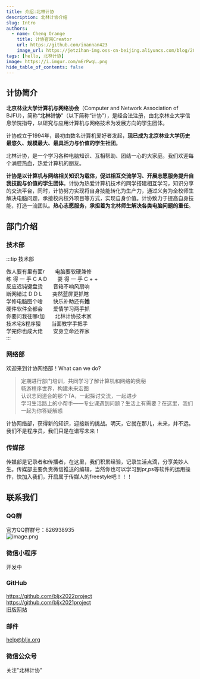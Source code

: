 ```yaml
---
title: 介绍:北林计协
description: 北林计协介绍
slug: Intro
authors:
  - name: Cheng Orange
    title: 计协官网Creator
    url: https://github.com/inannan423
    image_url: https://jetzihan-img.oss-cn-beijing.aliyuncs.com/blog/20220710133634.png
tags: [hello, 北林计协]
image: https://i.imgur.com/mErPwqL.png
hide_table_of_contents: false
---
```


## 计协简介

**北京林业大学计算机与网络协会**（Computer and Network Association of BJFU），简称“**北林计协**”（以下简称“计协”），是经合法注册，由北京林业大学信息学院指导，以研究与应用计算机与网络技术为发展方向的学生团体。  

计协成立于1994年，最初由数名计算机爱好者发起，**现已成为北京林业大学历史最悠久、规模最大、最具活力与价值的学生社团**。  

北林计协，是一个学习各种电脑知识、互相帮助、团结一心的大家庭。我们欢迎每个满腔热血，热爱计算机的朋友。  

**计协是以计算机与网络相关知识为载体，促进相互交流学习、开展志愿服务提升自我技能与价值的学生团体**。计协为热爱计算机技术的同学搭建相互学习，知识分享的交流平台，同时，计协努力实现将自身技能转化为生产力，通过义务为全校师生解决电脑问题，承接校内校外项目等方式，实现自身价值。计协致力于提高自身技能，打造一流团队。**热心志愿服务，承担着为北林师生解决各类电脑问题的重任**。  

## 部门介绍

### 技术部

:::tip 技术部
  
做人要有里有面r  电脑要软硬兼修  
练 得 一 手 C A D  耍 得 一 手 C + +  
反应迟钝键盘烫  音箱不响风扇响  
断网错过 D D L  突然蓝屏更抓瞎  
学修电脑图个啥  快乐补助还有**她**  
硬件软件全都会  爱情学习两手抓  
你要问我往哪r加  北林计协技术家  
技术宅&程序猿  当面教学手把手  
学完你也成大佬  安身立命还养家  
:::

### 网络部

欢迎来到计协网络部！What can we do?  

>定期进行部门培训，共同学习了解计算机和网络的奥秘  
>畅游程序世界，构建未来宏图  
>认识志同道合的那个TA，一起探讨交流，一起进步  
>学习生活路上的小帮手——专业课遇到问题？生活上有需要？在这里，我们一起为你答疑解惑  

计协网络部，获得新的知识，迎接新的挑战。明天，它就在那儿，未来，并不远。我们不是程序员，我们只是在谱写未来！  

### 传媒部

传媒部是记录者和传播者，在这里，我们积累经验，记录生活点滴，分享美妙人生。传媒部主要负责微信推送的编辑，当然你也可以学习到pr,ps等软件的运用操作，快加入我们，开启属于传媒人的freestyle吧！！！

## 联系我们

### QQ群

官方QQ群群号：826938935  
![image.png](https://tva1.sinaimg.cn/large/006SHRs9gy1h40nq0fx6cj30ku0nxjv0.jpg)  

### 微信小程序

开发中  

### GitHub

<https://github.com/bljx2022project>  
<https://github.com/bljx2021project>  
[旧版网站](https://www.bljx.org/)  

### 邮件

help@bljx.org  

### 微信公众号

关注"北林计协"  

###
